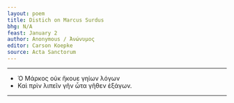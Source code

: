 ```yaml
---
layout: poem
title: Distich on Marcus Surdus
bhg: N/A
feast: January 2
author: Anonymous / Ἀνώνυμος
editor: Carson Koepke
source: Acta Sanctorum
---
```


---

- Ὁ Μάρκος οὐκ ἤκουε γηίων λόγων
- Καὶ πρὶν λιπεῖν γῆν ὦτα γῆθεν ἐξάγων.

---
